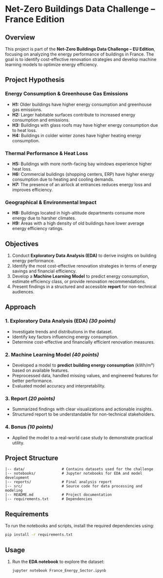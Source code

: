 # Net-Zero Buildings Data Challenge – France Edition

## Overview
This project is part of the **Net-Zero Buildings Data Challenge – EU Edition**, focusing on analyzing the energy performance of buildings in France. The goal is to identify cost-effective renovation strategies and develop machine learning models to optimize energy efficiency.

## Project Hypothesis
### Energy Consumption & Greenhouse Gas Emissions
- **H1:** Older buildings have higher energy consumption and greenhouse gas emissions.
- **H2:** Larger habitable surfaces contribute to increased energy consumption and emissions.
- **H3:** Buildings with glass roofs may have higher energy consumption due to heat loss.
- **H4:** Buildings in colder winter zones have higher heating energy consumption.

### Thermal Performance & Heat Loss
- **H5:** Buildings with more north-facing bay windows experience higher heat loss.
- **H6:** Commercial buildings (shopping centers, ERP) have higher energy consumption due to heating and cooling demands.
- **H7:** The presence of an airlock at entrances reduces energy loss and improves efficiency.

### Geographical & Environmental Impact
- **H8:** Buildings located in high-altitude departments consume more energy due to harsher climates.
- **H9:** Areas with a high density of old buildings have lower average energy efficiency ratings.

## Objectives
1. Conduct **Exploratory Data Analysis (EDA)** to derive insights on building energy performance.
2. Identify the most cost-effective renovation strategies in terms of energy savings and financial efficiency.
3. Develop a **Machine Learning Model** to predict energy consumption, estimate efficiency class, or provide renovation recommendations.
4. Present findings in a structured and accessible **report** for non-technical audiences.

## Approach
### 1. Exploratory Data Analysis (EDA) *(30 points)*
- Investigate trends and distributions in the dataset.
- Identify key factors influencing energy consumption.
- Determine cost-effective and financially efficient renovation measures.

### 2. Machine Learning Model *(40 points)*
- Developed a model to **predict building energy consumption** (kWh/m²) based on available features.
- Preprocessed data, handled missing values, and engineered features for better performance.
- Evaluated model accuracy and interpretability.

### 3. Report *(20 points)*
- Summarized findings with clear visualizations and actionable insights.
- Structured report to be understandable for non-technical stakeholders.

### 4. Bonus *(10 points)*
- Applied the model to a real-world case study to demonstrate practical utility.

## Project Structure
```
|-- data/                 # Contains datasets used for the challenge
|-- notebooks/            # Jupyter notebooks for EDA and model development
|-- reports/              # Final analysis report
|-- src/                  # Source code for data processing and modeling
|-- README.md             # Project documentation
|-- requirements.txt      # Dependencies
```

## Requirements
To run the notebooks and scripts, install the required dependencies using:
```bash
pip install -r requirements.txt
```

## Usage
1. Run the **EDA notebook** to explore the dataset:
   ```bash
   jupyter notebook France_Energy_Sector.ipynb
   ```
